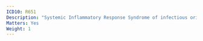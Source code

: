 ```yaml
---
ICD10: R651
Description: "Systemic Inflammatory Response Syndrome of infectious origin with organ failure"
Matters: Yes
Weight: 1
---
```


